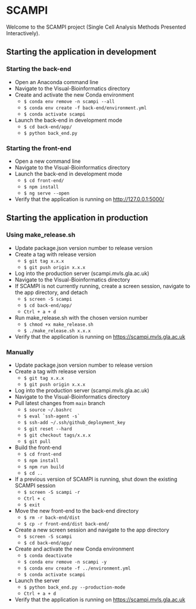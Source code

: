 # SCAMPI

Welcome to the SCAMPI project (Single Cell Analysis Methods Presented Interactively).


## Starting the application in development

### Starting the back-end
* Open an Anaconda command line
* Navigate to the Visual-Bioinformatics directory
* Create and activate the new Conda environment
  * `$ conda env remove -n scampi --all`
  * `$ conda env create -f back-end/environment.yml`
  * `$ conda activate scampi`
* Launch the back-end in development mode
  * `$ cd back-end/app/`
  * `$ python back_end.py`

### Starting the front-end
* Open a new command line
* Navigate to the Visual-Bioinformatics directory
* Launch the back-end in development mode
  * `$ cd front-end/`
  * `$ npm install`
  * `$ ng serve --open`
* Verify that the application is running on http://127.0.0.1:5000/


## Starting the application in production
### Using make_release.sh
* Update package.json version number to release version
* Create a tag with release version
  * `$ git tag x.x.x`
  * `$ git push origin x.x.x`
* Log into the production server (scampi.mvls.gla.ac.uk)
* Navigate to the Visual-Bioinformatics directory
* If SCAMPI is not currently running, create a screen session, navigate to the app directory, and detach
  * `$ screen -S scampi`
  * `$ cd back-end/app/`
  * `Ctrl + a + d`
* Run make_release.sh with the chosen version number
  * `$ chmod +x make_release.sh`
  * `$ ./make_release.sh x.x.x`
* Verify that the application is running on https://scampi.mvls.gla.ac.uk

### Manually
* Update package.json version number to release version
* Create a tag with release version
  * `$ git tag x.x.x`
  * `$ git push origin x.x.x`
* Log into the production server (scampi.mvls.gla.ac.uk)
* Navigate to the Visual-Bioinformatics directory
* Pull latest changes from `main` branch
  * `$ source ~/.bashrc`
  * `` $ eval `ssh-agent -s` ``
  * `$ ssh-add ~/.ssh/github_deployment_key`
  * `$ git reset --hard`
  * `$ git checkout tags/x.x.x`
  * `$ git pull`
* Build the front-end
  * `$ cd front-end`
  * `$ npm install`
  * `$ npm run build`
  * `$ cd ..`
* If a previous version of SCAMPI is running, shut down the existing SCAMPI session
  * `$ screen -S scampi -r`
  * `Ctrl + c`
  * `$ exit`
* Move the new front-end to the back-end directory
  * `$ rm -r back-end/dist`
  * `$ cp -r front-end/dist back-end/`
* Create a new screen session and navigate to the app directory
  * `$ screen -S scampi`
  * `$ cd back-end/app/`
* Create and activate the new Conda environment
  * `$ conda deactivate`
  * `$ conda env remove -n scampi -y`
  * `$ conda env create -f ../environment.yml`
  * `$ conda activate scampi`
* Launch the server
  * `$ python back_end.py --production-mode`
  * `Ctrl + a + d`
* Verify that the application is running on https://scampi.mvls.gla.ac.uk
